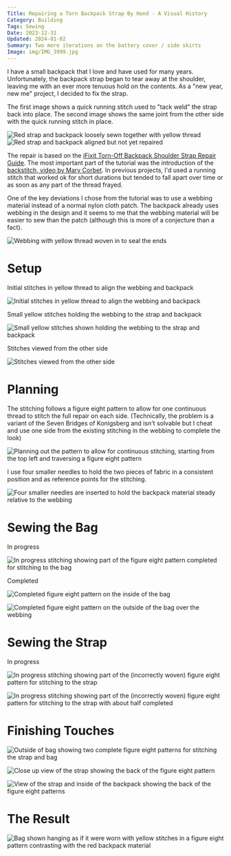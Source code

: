 ```yaml
---
Title: Repairing a Torn Backpack Strap By Hand - A Visual History
Category: Building
Tags: Sewing
Date: 2023-12-31
Updated: 2024-01-02
Summary: Two more iterations on the battery cover / side skirts
Image: img/IMG_3999.jpg
---
```


I have a small backpack that I love and have used for many years.
Unfortunately, the backpack strap began to tear away at the shoulder, leaving
me with an ever more tenuous hold on the contents. As a "new year, new me"
project, I decided to fix the strap.

The first image shows a quick running stitch used to "tack weld" the strap back
into place. The second image shows the same joint from the other side with the
quick running stitch in place.

![Red strap and backpack loosely sewn together with yellow thread]({attach}/img/IMG_3977.jpg)
![Red strap and backpack aligned but not yet repaired]({attach}/img/IMG_3976.jpg)

The repair is based on the
[iFixit Torn-Off Backpack Shoulder Strap Repair Guide](https://www.ifixit.com/Guide/Torn-Off+Backpack+Shoulder+Strap+Repair/40140).
The most important part of the tutorial was the introduction of the
[backstitch, video by Mary Corbet](https://www.youtube.com/watch?v=rZ_wVC84UmM).
In previous projects, I'd used a running stitch that worked ok for short
durations but tended to fall apart over time or as soon as any part of the
thread frayed.

One of the key deviations I chose from the tutorial was to use a webbing
material instead of a normal nylon cloth patch. The backpack already uses
webbing in the design and it seems to me that the webbing material will be
easier to sew than the patch (although this is more of a conjecture than a
fact).

![Webbing with yellow thread woven in to seal the ends]({attach}/img/IMG_3975.jpg)

# Setup

Initial stitches in yellow thread to align the webbing and backpack

![Initial stitches in yellow thread to align the webbing and backpack]({attach}/img/IMG_3979.jpg)

Small yellow stitches holding the webbing to the strap and backpack

![Small yellow stitches shown holding the webbing to the strap and backpack]({attach}/img/IMG_3982.jpg)

Stitches viewed from the other side

![Stitches viewed from the other side]({attach}/img/IMG_3981.jpg)

# Planning

The stitching follows a figure eight pattern to allow for one continuous thread
to stitch the full repair on each side. (Technically, the problem is a variant
of the Seven Bridges of Konigsberg and isn't solvable but I cheat and use one
side from the existing stitching in the webbing to complete the look)

![Planning out the pattern to allow for continuous stitching, starting from the top left and traversing a figure eight pattern]({attach}/img/IMG_3983.jpg)

I use four smaller needles to hold the two pieces of fabric in a consistent
position and as reference points for the stitching.

![Four smaller needles are inserted to hold the backpack material steady relative to the webbing]({attach}/img/IMG_3984.jpg)

# Sewing the Bag

In progress

![In progress stitching showing part of the figure eight pattern completed for stitching to the bag]({attach}/img/IMG_3990.jpg)

Completed

![Completed figure eight pattern on the inside of the bag]({attach}/img/IMG_3991.jpg)

![Completed figure eight pattern on the outside of the bag over the webbing]({attach}/img/IMG_3992.jpg)

# Sewing the Strap

In progress

![In progress stitching showing part of the (incorrectly woven) figure eight pattern for stitching to the strap]({attach}/img/IMG_3993.jpg)

![In progress stitching showing part of the (incorrectly woven) figure eight pattern for stitching to the strap with about half completed]({attach}/img/IMG_3994.jpg)

# Finishing Touches

![Outside of bag showing two complete figure eight patterns for stitching the strap and bag]({attach}/img/IMG_3995.jpg)

![Close up view of the strap showing the back of the figure eight pattern]({attach}/img/IMG_3996.jpg)

![View of the strap and inside of the backpack showing the back of the figure eight patterns]({attach}/img/IMG_3997.jpg)

# The Result

![Bag shown hanging as if it were worn with yellow stitches in a figure eight pattern contrasting with the red backpack material]({attach}/img/IMG_3999.jpg)
